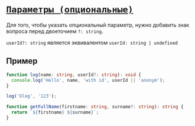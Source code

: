 # [`Параметры (опциональные)`](../index.md/#функции)

Для того, чтобы указать опциональный параметр, нужно добавить знак вопроса перед двоеточием `?: string`.

`userId?: string` является эквивалентом `userId: string | undefined`

## Пример

```ts
function log(name: string, userId?: string): void {
  console.log('Hello', name, 'with id', userId || 'anonym');
}

log('Oleg', '123');
```

```ts
function getFullName(firstname: string, surname?: string): string {
  return `${firstname} ${surname}`;
}
```
